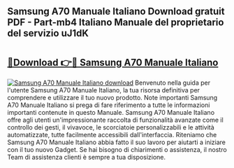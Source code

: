 ## Samsung A70 Manuale Italiano Download gratuit PDF - Part-mb4 Italiano Manuale del proprietario del servizio uJ1dK

# <h2><a href="http://dfbezl.blite.top/?on=Samsung+A70+Manuale+Italiano">🔗Download 👉🔴 Samsung A70 Manuale Italiano</a></h2>

[![Samsung A70 Manuale Italiano download](https://i.imgur.com/lujVjoI.png)](http://dfbezl.blite.top/?on=Samsung+A70+Manuale+Italiano)
Benvenuto nella guida per l'utente Samsung A70 Manuale Italiano, la tua risorsa definitiva per comprendere e utilizzare il tuo nuovo prodotto. Note importanti Samsung A70 Manuale Italiano si prega di fare riferimento a tutte le informazioni importanti contenute in questo Manuale. Samsung A70 Manuale Italiano offre agli utenti un'impressionante raccolta di funzionalità avanzate come il controllo dei gesti, il vivavoce, le scorciatoie personalizzabili e le attività automatizzate, tutte facilmente accessibili dall'interfaccia. Riteniamo che Samsung A70 Manuale Italiano abbia fatto il suo lavoro per aiutarti a iniziare con il tuo nuovo Gadget. Se hai bisogno di chiarimenti o assistenza, il nostro Team di assistenza clienti è sempre a tua disposizione.

